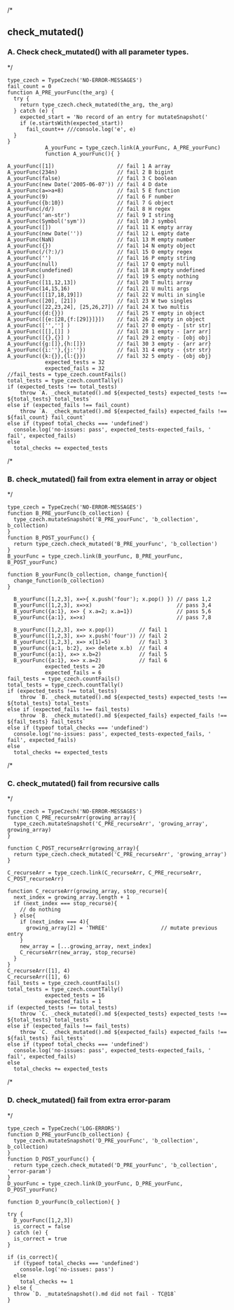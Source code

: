 /*
## check_mutated() 


### A. Check check_mutated() with all parameter types. 
*/

    type_czech = TypeCzech('NO-ERROR-MESSAGES')
    fail_count = 0
    function A_PRE_yourFunc(the_arg) {
      try {
        return type_czech.check_mutated(the_arg, the_arg)
      } catch (e) {
        expected_start = 'No record of an entry for mutateSnapshot('
        if (e.startsWith(expected_start))
          fail_count++ ///console.log('e', e)
      }
    }
                A_yourFunc = type_czech.link(A_yourFunc, A_PRE_yourFunc) 
                function A_yourFunc(){ }

    A_yourFunc([1])                    // fail 1 A array
    A_yourFunc(234n)                   // fail 2 B bigint
    A_yourFunc(false)                  // fail 3 C boolean
    A_yourFunc(new Date('2005-06-07')) // fail 4 D date
    A_yourFunc(a=>a+8)                 // fail 5 E function
    A_yourFunc(9)                      // fail 6 F number
    A_yourFunc({b:10})                 // fail 7 G object
    A_yourFunc(/d/)                    // fail 8 H regex
    A_yourFunc('an-str')               // fail 9 I string
    A_yourFunc(Symbol('sym'))          // fail 10 J symbol
    A_yourFunc([])                     // fail 11 K empty array
    A_yourFunc(new Date(''))           // fail 12 L empty date
    A_yourFunc(NaN)                    // fail 13 M empty number
    A_yourFunc({})                     // fail 14 N empty object
    A_yourFunc(/(?:)/)                 // fail 15 O empty regex
    A_yourFunc('')                     // fail 16 P empty string
    A_yourFunc(null)                   // fail 17 Q empty null
    A_yourFunc(undefined)              // fail 18 R empty undefined
    A_yourFunc()                       // fail 19 S empty nothing
    A_yourFunc([11,12,13])             // fail 20 T multi array
    A_yourFunc(14,15,16)               // fail 21 U multi args
    A_yourFunc([[17,18,19]])           // fail 22 V multi in single
    A_yourFunc([20], [21])             // fail 23 W two singles
    A_yourFunc([22,23,24], [25,26,27]) // fail 24 X two multis
    A_yourFunc({d:{}})                 // fail 25 Y empty in object
    A_yourFunc([{e:[28,{f:[29]}]}])    // fail 26 Z empty in object
    A_yourFunc(['',''] )               // fail 27 0 empty - [str str]
    A_yourFunc([[],[]] )               // fail 28 1 empty - [arr arr]
    A_yourFunc([{},{}] )               // fail 29 2 empty - [obj obj]
    A_yourFunc({g:[]},{h:[]})          // fail 30 3 empty - {arr arr}
    A_yourFunc({i:''},{j:''})          // fail 31 4 empty - {str str}
    A_yourFunc({k:{}},{l:{}})          // fail 32 5 empty - {obj obj}
                expected_tests = 32
                expected_fails = 32
    //fail_tests = type_czech.countFails()
    total_tests = type_czech.countTally()
    if (expected_tests !== total_tests) 
        throw `A. _check_mutated().md ${expected_tests} expected_tests !== ${total_tests} total_tests`
    else if (expected_fails !== fail_count) 
        throw `A. _check_mutated().md ${expected_fails} expected_fails !== ${fail_count} fail_count`
    else if (typeof total_checks === 'undefined')
      console.log('no-issues: pass', expected_tests-expected_fails, ' fail', expected_fails)
    else
      total_checks += expected_tests



/*
### B. check_mutated() fail from extra element in array or object
*/

    type_czech = TypeCzech('NO-ERROR-MESSAGES')
    function B_PRE_yourFunc(b_collection) {
      type_czech.mutateSnapshot('B_PRE_yourFunc', 'b_collection', b_collection)
    }
    function B_POST_yourFunc() {
      return type_czech.check_mutated('B_PRE_yourFunc', 'b_collection')
    }
    B_yourFunc = type_czech.link(B_yourFunc, B_PRE_yourFunc, B_POST_yourFunc) 

    function B_yourFunc(b_collection, change_function){
      change_function(b_collection)
    }

      B_yourFunc([1,2,3], x=>{ x.push('four'); x.pop() }) // pass 1,2
      B_yourFunc([1,2,3], x=>x)                           // pass 3,4
      B_yourFunc({a:1}, x=> { x.a=2; x.a=1})              // pass 5,6
      B_yourFunc({a:1}, x=>x)                             // pass 7,8

      B_yourFunc([1,2,3], x=> x.pop())        // fail 1
      B_yourFunc([1,2,3], x=> x.push('four')) // fail 2
      B_yourFunc([1,2,3], x=> x[1]=5)         // fail 3
      B_yourFunc({a:1, b:2}, x=> delete x.b)  // fail 4
      B_yourFunc({a:1}, x=> x.b=2)            // fail 5
      B_yourFunc({a:1}, x=> x.a=2)            // fail 6
                expected_tests = 20
                expected_fails = 6
    fail_tests = type_czech.countFails()
    total_tests = type_czech.countTally()
    if (expected_tests !== total_tests) 
        throw `B. _check_mutated().md ${expected_tests} expected_tests !== ${total_tests} total_tests`
    else if (expected_fails !== fail_tests) 
        throw `B. _check_mutated().md ${expected_fails} expected_fails !== ${fail_tests} fail_tests`
    else if (typeof total_checks === 'undefined')
      console.log('no-issues: pass', expected_tests-expected_fails, ' fail', expected_fails)
    else
      total_checks += expected_tests










/*
### C. check_mutated() fail from recursive calls
*/

    type_czech = TypeCzech('NO-ERROR-MESSAGES')
    function C_PRE_recurseArr(growing_array){
      type_czech.mutateSnapshot('C_PRE_recurseArr', 'growing_array', growing_array)
    }
    
    function C_POST_recurseArr(growing_array){
      return type_czech.check_mutated('C_PRE_recurseArr', 'growing_array')
    }
    
    C_recurseArr = type_czech.link(C_recurseArr, C_PRE_recurseArr, C_POST_recurseArr)

    function C_recurseArr(growing_array, stop_recurse){
      next_index = growing_array.length + 1
      if (next_index === stop_recurse){
        // do nothing
      } else{
        if (next_index === 4){
          growing_array[2] = 'THREE'                 // mutate previous entry
        }
        new_array = [...growing_array, next_index]
        C_recurseArr(new_array, stop_recurse)
      }
    }
    C_recurseArr([1], 4)
    C_recurseArr([1], 6)
    fail_tests = type_czech.countFails()
    total_tests = type_czech.countTally()
                expected_tests = 16
                expected_fails = 1
    if (expected_tests !== total_tests) 
        throw `C. _check_mutated().md ${expected_tests} expected_tests !== ${total_tests} total_tests`
    else if (expected_fails !== fail_tests) 
        throw `C. _check_mutated().md ${expected_fails} expected_fails !== ${fail_tests} fail_tests`
    else if (typeof total_checks === 'undefined')
      console.log('no-issues: pass', expected_tests-expected_fails, ' fail', expected_fails)
    else
      total_checks += expected_tests





/*
### D. check_mutated() fail from extra error-param
*/

    type_czech = TypeCzech('LOG-ERRORS')
    function D_PRE_yourFunc(b_collection) {
      type_czech.mutateSnapshot('D_PRE_yourFunc', 'b_collection', b_collection)
    }
    function D_POST_yourFunc() {
      return type_czech.check_mutated('D_PRE_yourFunc', 'b_collection', 'error-param')
    }
    D_yourFunc = type_czech.link(D_yourFunc, D_PRE_yourFunc, D_POST_yourFunc) 

    function D_yourFunc(b_collection){ }

    try {
      D_yourFunc([1,2,3]) 
      is_correct = false
    } catch (e) {
      is_correct = true
    }

    if (is_correct){
      if (typeof total_checks === 'undefined')
        console.log('no-issues: pass')
      else
        total_checks += 1
    } else {
      throw `D. _mutateSnapshot().md did not fail - TC@18`
    }